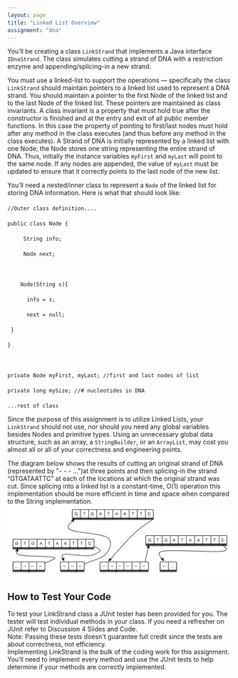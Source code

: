 ```yaml
---
layout: page
title: "Linked List Overview"
assignment: "dna"
---
```

<p>
You’ll be creating a class <code>LinkStrand</code> that implements a Java interface <code>IDnaStrand</code>. The class simulates cutting a strand of DNA with a restriction enzyme and appending/splicing-in a new strand.
</p>

<p>
You must use a linked-list to support the operations — specifically the class <code>LinkStrand</code> should maintain pointers to a linked list used to represent a DNA strand. You should maintain a pointer to the first Node of the linked list and to the last Node of the linked list. These pointers are maintained as class invariants. A class invariant is a property that must hold true after the constructor is finished and at the entry and exit of all public member functions. In this case the property of pointing to  first/last nodes must hold after any method in the class executes (and thus before any  method in the class executes). A Strand of DNA is initially represented by a linked list   with one Node; the Node stores one string representing the entire strand of DNA. Thus,  initially the instance variables <code>myFirst</code> and <code>myLast</code> will point to the same node. If any nodes are appended, the value of <code>myLast</code> must be updated to ensure that it correctly points to the last node of the new list.
</p>

<p>
You’ll need a nested/inner class to represent a <code>Node</code> of	
the	linked list	for	storing	DNA	information. Here is what that should look like:
<br>
<code>
//Outer class definition.... <br> 
public class Node { <br>
&nbsp;&nbsp;&nbsp;&nbsp; String info; <br>
&nbsp;&nbsp;&nbsp;&nbsp; Node next; <br>
<br>
&nbsp;&nbsp;&nbsp;&nbsp;Node(String s){ <br>
&nbsp;&nbsp;&nbsp;&nbsp;&nbsp; info = s; <br>
&nbsp;&nbsp;&nbsp;&nbsp;&nbsp; next = null; <br>
&nbsp;} <br>
} <br>
<br>
private Node myFirst, myLast; //first and last nodes of list <br>
private long mySize; //# nucleotides in DNA <br>
...rest of class
</code>
</p>

<p>
Since the purpose of this assignment is to utilize Linked Lists, your <code>LinkStrand</code> should not use, nor should you need any global variables besides Nodes and primitive types. Using an unnecessary global data structure, such as an array, a <code>StringBuilder</code>, or an <code>ArrayList</code>, may cost you almost all or all of your correctness and engineering points.
</p>

<p>
The diagram below shows the results of cutting an original strand of DNA (represented by "- - - ...")at three points and then splicing-in the strand “GTGATAATTC” at each of the locations at which the original strand was cut. Since splicing into a linked list is a constant-time, O(1) operation this implementation should be more efficient in time and space when compared to the String implementation.
<br>
<img src="img/splicediagram.jpg" alt="Node">
</p>

<h2> How to Test Your Code </h2>
<p>
To test your LinkStrand class a JUnit tester has been provided for you. The tester will test individual methods in your class. If you need a refresher on JUnit refer to Discussion 4 Slides and Code. <br>
Note: Passing these tests doesn't guarantee full credit since the tests are about correctness, not efficiency. <br>Implementing LinkStrand is the bulk of the coding work for this assignment. You’ll need to implement every method and use the JUnit tests to help determine if your methods are correctly implemented. </p>
